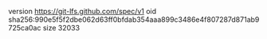 version https://git-lfs.github.com/spec/v1
oid sha256:990e5f5f2dbe062d63ff0bfdab354aaa899c3486e4f807287d871ab9725ca0ac
size 32033
